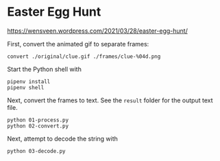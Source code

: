 # Easter Egg Hunt

https://wensveen.wordpress.com/2021/03/28/easter-egg-hunt/

First, convert the animated gif to separate frames:
```
convert ./original/clue.gif ./frames/clue-%04d.png
```

Start the Python shell with
```
pipenv install
pipenv shell
```

Next, convert the frames to text. See the `result` folder for the output text file.
```
python 01-process.py
python 02-convert.py
```

Next, attempt to decode the string with 
```
python 03-decode.py
```
